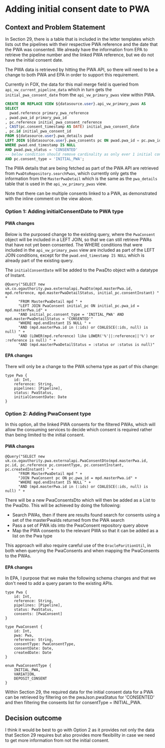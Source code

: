 # Adding initial consent date to PWA

## Context and Problem Statement

In Section 29, there is a table that is included in the letter templates which lists out the pipelines with their respective PWA reference
and the date that the PWA was consented. We already have the information from EPA to retrieve the pipeline number and the linked PWA reference, but we
do not have the initial consent date.

The PWA data is retrieved by hitting the PWA API, so there will need to be a change to both PWA and EPA in order to support this requirement.

Currently in FOX, the data for this mail merge field is queried from `api_vw_current_pipeline_data` which in turn gets the `initial_pwa_consent_date` from the
`api_vw_primary_pwas` view within PWA.

```sql
CREATE OR REPLACE VIEW ${datasource.user}.api_vw_primary_pwas AS
SELECT
  pwad.reference primary_pwa_reference
, pwad.pwa_id primary_pwa_id
, pc.reference initial_pwa_consent_reference
, CAST(pc.consent_timestamp AS DATE) initial_pwa_consent_date
, pc.id initial_pwa_consent_id
FROM ${datasource.user}.pwa_details pwad
LEFT JOIN ${datasource.user}.pwa_consents pc ON pwad.pwa_id = pc.pwa_id
WHERE pwad.end_timestamp IS NULL
AND pwad.pwa_status = 'CONSENTED'
-- below condition should remove cardinality as only ever 1 initial consent per PWA.
AND pc.consent_type = 'INITIAL_PWA';
```

The PWA details that are being fetched as part of the PWA API are retrieved from `PwaDtoRepository.searchPwas`, which currently only
gets the information from the `MasterPwaDetail` which is the same as the `pwa_details` table that is used in the `api_vw_primary_pwas` view.

Note that there can be multiple consents linked to a PWA, as demonstrated with the inline comment on the view above.

### Option 1: Adding initialConsentDate to PWA type

#### PWA changes

Below is the purposed change to the existing query, where the `PwaConsent` object will be included in a LEFT JOIN, so that we can still retrieve PWAs that have not yet been
consented. The WHERE conditions that were included in the `api_vw_primary_pwas` view are included as part of the LEFT JOIN conditions, except for the `pwad.end_timestamp IS NULL`
which is already part of the existing query.

The `initialConsentDate` will be added to the PwaDto object with a datatype of Instant.

```
@Query("SELECT new uk.co.ogauthority.pwa.externalapi.PwaDto(mpd.masterPwa.id, mpd.reference, mpd.masterPwaDetailStatus, initial_pc.consentInstant) " +
      "FROM MasterPwaDetail mpd " +
      "LEFT JOIN PwaConsent initial_pc ON initial_pc.pwa_id = mpd.masterPwa.id" +
      "AND initial_pc.consent_type = 'INITIAL_PWA' AND mpd.masterPwaDetailStatus = 'CONSENTED'"
      "WHERE mpd.endInstant IS NULL " +
      "AND (mpd.masterPwa.id in (:ids) or COALESCE(:ids, null) is null) " +
      "AND (LOWER(mpd.reference) like LOWER('%'||:reference||'%') or :reference is null) " +
      "AND (mpd.masterPwaDetailStatus = :status or :status is null)"
```

#### EPA changes

There will only be a change to the PWA schema type as part of this change:

```
type Pwa {
    id: Int,
    reference: String,
    pipelines: [Pipeline],
    status: PwaStatus, 
    initialConsentDate: Date
}
```


### Option 2: Adding PwaConsent type 

In this option, all the linked PWA consents for the filtered PWAs, which will allow the consuming services to decide which consent is required rather than being 
limited to the initial consent. 

#### PWA changes

```
@Query("SELECT new uk.co.ogauthority.pwa.externalapi.PwaConsentDto(mpd.masterPwa.id, pc.id, pc.reference pc.consentType, pc.consentInstant, pc.createdInstant) " +
      "FROM MasterPwaDetail mpd " +
      "JOIN PwaConsent pc ON pc.pwa_id = mpd.masterPwa.id" +
      "WHERE mpd.endInstant IS NULL " +
      "AND (mpd.masterPwa.id in (:ids) or COALESCE(:ids, null) is null) " +
```

There will be a new PwaConsentsDto which will then be added as a List to the PwaDto. This will be achieved by doing the following: 
- Search PWAs, then if there are results found search for consents using a set of the masterPwaIds returned from the PWA search
- Pass a set of PWA ids into the PwaConsent repository query above 
- Map the PWA consents to the relevant PWA so that it can be added as a list on the Pwa type

This approach will also require careful use of the `OracleParitionUtil`, in both when querying the PwaConsents and when mapping the PwaConsents to the PWAs. 

#### EPA changes

In EPA, I purpose that we make the following schema changes and that we don't need to add a query param to the existing APIs. 

```
type Pwa {
    id: Int,
    reference: String,
    pipelines: [Pipeline],
    status: PwaStatus, 
    consents: [PwaConsent]
}

type PwaConsent {
    id: Int,
    pwa: Pwa, 
    reference: String, 
    consentType: PwaConsentType, 
    consentDate: Date, 
    createdDate: Date 
}

enum PwaConsentType {
    INITIAL_PWA, 
    VARIATION, 
    DEPOSIT_CONSENT 
}
```

Within Section 29, the required data for the initial consent data for a PWA can be retrieved by filtering on the pwaJson.pwaStatus for 'CONSENTED' and then filtering the consents list for consentType = INITIAL_PWA.

## Decision outcome 

I think it would be best to go with Option 2 as it provides not only the data that Section 29 requires but also provides more flexibility in case we need to get more information from not the initial consent. 


